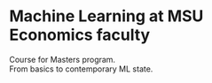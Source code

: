# Machine Learning at MSU Economics faculty

Course for Masters program.\
From basics to contemporary ML state.
